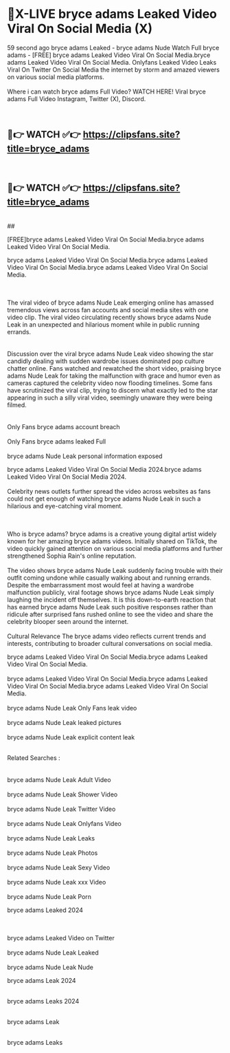 # 🔴X-LIVE bryce adams Leaked Video Viral On Social Media (X)<br>


59 second ago bryce adams Leaked  - bryce adams Nude  Watch Full bryce adams - [FREE] bryce adams Leaked Video Viral On Social Media.bryce adams Leaked Video Viral On Social Media.   Onlyfans Leaked Video Leaks Viral On Twitter On Social Media the internet by storm and amazed viewers on various social media platforms. <br><br>
Where i can watch bryce adams Full Video? WATCH HERE! Viral bryce adams Full Video Instagram, Twitter (X), Discord. <br>


 <br>

##  🔴👉 WATCH ✅👉  <a href="https://clipsfans.site?title=bryce_adams&ref=git">https://clipsfans.site?title=bryce_adams</a> <br>
  <br>

##  🔴👉 WATCH ✅👉  <a href="https://clipsfans.site?title=bryce_adams&ref=git">https://clipsfans.site?title=bryce_adams</a> <br>
  <br>
  ##



[FREE]bryce adams Leaked Video Viral On Social Media.bryce adams Leaked Video Viral On Social Media. <br>

bryce adams Leaked Video Viral On Social Media.bryce adams Leaked Video Viral On Social Media.bryce adams Leaked Video Viral On Social Media. <br>


  <br>

  <br>
The viral video of bryce adams Nude Leak emerging online has amassed tremendous views across fan accounts and social media sites with one video clip. The viral video circulating recently shows bryce adams Nude Leak in an unexpected and hilarious moment while in public running errands.<br>
<br>


<br>
Discussion over the viral bryce adams Nude Leak video showing the star candidly dealing with sudden wardrobe issues dominated pop culture chatter online. Fans watched and rewatched the short video, praising bryce adams Nude Leak for taking the malfunction with grace and humor even as cameras captured the celebrity video now flooding timelines. Some fans have scrutinized the viral clip, trying to discern what exactly led to the star appearing in such a silly viral video, seemingly unaware they were being filmed.<br>
<br>
<br> 
Only Fans bryce adams account breach<br>
<br>
Only Fans bryce adams leaked Full <br>
<br>
bryce adams Nude Leak personal information exposed<br>

bryce adams Leaked Video Viral On Social Media 2024.bryce adams Leaked Video Viral On Social Media 2024. <br>
<br>
Celebrity news outlets further spread the video across websites as fans could not get enough of watching bryce adams Nude Leak in such a hilarious and eye-catching viral moment.<br>
<br>

<br>
Who is bryce adams? bryce adams is a creative young digital artist widely known for her amazing bryce adams videos. Initially shared on TikTok, the video quickly gained attention on various social media platforms and further strengthened Sophia Rain's online reputation.<br>
<br>
The video shows bryce adams Nude Leak suddenly facing trouble with their outfit coming undone while casually walking about and running errands. Despite the embarrassment most would feel at having a wardrobe malfunction publicly, viral footage shows bryce adams Nude Leak simply laughing the incident off themselves. It is this down-to-earth reaction that has earned bryce adams Nude Leak such positive responses rather than ridicule after surprised fans rushed online to see the video and share the celebrity blooper seen around the internet.<br>
<br>
Cultural Relevance The bryce adams video reflects current trends and interests, contributing to broader cultural conversations on social media.<br>

bryce adams Leaked Video Viral On Social Media.bryce adams Leaked Video Viral On Social Media.<br>
<br>
bryce adams Leaked Video Viral On Social Media.bryce adams Leaked Video Viral On Social Media.bryce adams Leaked Video Viral On Social Media.<br>
<br>
bryce adams Nude Leak Only Fans leak video<br>
<br>
bryce adams Nude Leak leaked pictures<br>
<br>
bryce adams Nude Leak explicit content leak<br>


<br>
Related Searches :<br>
<br>

<br>
bryce adams Nude Leak Adult Video<br>
<br>
bryce adams Nude Leak Shower Video<br>
<br>
bryce adams Nude Leak Twitter Video<br>
<br>
bryce adams Nude Leak Onlyfans Video<br>
<br>
bryce adams Nude Leak Leaks<br>
<br>
bryce adams Nude Leak Photos<br>

<br>
bryce adams Nude Leak Sexy Video<br>
<br>
bryce adams Nude Leak xxx Video<br>
<br>
bryce adams Nude Leak Porn<br>

bryce adams  Leaked 2024 <br> <br>
<br>

bryce adams Leaked Video on Twitter <br>
<br>
bryce adams Nude Leak Leaked<br>
<br>
bryce adams Nude Leak Nude<br>


bryce adams  Leak 2024 <br> <br>



bryce adams  Leaks 2024 <br> <br>



 
bryce adams  Leak<br> <br>



bryce adams  Leaks<br> <br>





</p>




 



</p>










